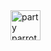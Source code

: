 <!-- # Hi I'm Marc! -->
<img src="https://user-images.githubusercontent.com/47364895/157626274-bd64cddc-c725-4776-88b7-33244a31b285.gif" alt="party parrot laptop" width=48px style="horizontal-align:middle"/> 
 
<!-- ## - Im excited to learn about new Tech!  <img src="https://user-images.githubusercontent.com/47364895/157632227-295189c4-57a3-4b51-bfab-6f7efaf99635.gif" alt="up and down parrot" width=36px/> -->
 

<!-- ## - Finished a bootcamp at [neuefische](https://www.neuefische.de/?gclid=CjwKCAiA4KaRBhBdEiwAZi1zzneHSkLVWfZ-G9N7qKvDqQup5fS1Pi5gxKh07ZzqpdkyVAcioLwkyxoCOt8QAvD_BwE) and now I'm looking for a React Job!  <img src="https://user-images.githubusercontent.com/47364895/157631839-2a5bf427-c30b-41ca-a433-0d7217d059af.gif" alt="react parrot" width=36px/> -->


<!-- ## - Also studying Computer Science B.Sc remotely at the "AKAD Fernhochschule Stuttgart"  <img src="https://user-images.githubusercontent.com/47364895/157634218-c9488c1e-c961-46ac-9104-eaeeb6c7abb6.gif" alt="react parrot" width=36px/> -->


<!-- <img src="https://user-images.githubusercontent.com/47364895/157635078-8ff05fb5-4300-46c7-9b1a-d8aa9eb6d980.gif" width=36px/><img src="https://user-images.githubusercontent.com/47364895/157635092-007db8a6-dd54-44b8-b249-41558b58e97b.gif" width=36px/><img src="https://user-images.githubusercontent.com/47364895/157635102-3007bc4c-e8ab-4d0e-95b9-253fcf5289ff.gif" width=36px/><img src="https://user-images.githubusercontent.com/47364895/157635113-90f96766-fb62-42f5-87a7-9a6f8d974534.gif" width=36px/><img src="https://user-images.githubusercontent.com/47364895/157635135-dd78ccf7-81e0-4983-9e4a-d03a51ab7413.gif" width=36px/><img src="https://user-images.githubusercontent.com/47364895/157635145-6f63681a-0dc6-424f-a98b-ed0e1043709c.gif" width=36px/><img src="https://user-images.githubusercontent.com/47364895/157635152-9ad78b20-0c57-483e-9593-fe8c1fab49cd.gif" width=36px/><img src="https://user-images.githubusercontent.com/47364895/157635161-0022ea94-6f58-44b2-9d81-11516d23787f.gif" width=36px/><img src="https://user-images.githubusercontent.com/47364895/157635173-ff419094-9044-4f4e-8a7f-8a2f9b15ffdc.gif" width=36px/><img src="https://user-images.githubusercontent.com/47364895/157635078-8ff05fb5-4300-46c7-9b1a-d8aa9eb6d980.gif" width=36px/><img src="https://user-images.githubusercontent.com/47364895/157635092-007db8a6-dd54-44b8-b249-41558b58e97b.gif" width=36px/><img src="https://user-images.githubusercontent.com/47364895/157635102-3007bc4c-e8ab-4d0e-95b9-253fcf5289ff.gif" width=36px/><img src="https://user-images.githubusercontent.com/47364895/157635113-90f96766-fb62-42f5-87a7-9a6f8d974534.gif" width=36px/><img src="https://user-images.githubusercontent.com/47364895/157635135-dd78ccf7-81e0-4983-9e4a-d03a51ab7413.gif" width=36px/><img src="https://user-images.githubusercontent.com/47364895/157635145-6f63681a-0dc6-424f-a98b-ed0e1043709c.gif" width=36px/><img src="https://user-images.githubusercontent.com/47364895/157635152-9ad78b20-0c57-483e-9593-fe8c1fab49cd.gif" width=36px/><img src="https://user-images.githubusercontent.com/47364895/157635161-0022ea94-6f58-44b2-9d81-11516d23787f.gif" width=36px/><img src="https://user-images.githubusercontent.com/47364895/157635173-ff419094-9044-4f4e-8a7f-8a2f9b15ffdc.gif" width=36px/><img src="https://user-images.githubusercontent.com/47364895/157635078-8ff05fb5-4300-46c7-9b1a-d8aa9eb6d980.gif" width=36px/><img src="https://user-images.githubusercontent.com/47364895/157635092-007db8a6-dd54-44b8-b249-41558b58e97b.gif" width=36px/><img src="https://user-images.githubusercontent.com/47364895/157635102-3007bc4c-e8ab-4d0e-95b9-253fcf5289ff.gif" width=36px/><img src="https://user-images.githubusercontent.com/47364895/157635113-90f96766-fb62-42f5-87a7-9a6f8d974534.gif" width=36px/><img src="https://user-images.githubusercontent.com/47364895/157635135-dd78ccf7-81e0-4983-9e4a-d03a51ab7413.gif" width=36px/>
 -->
